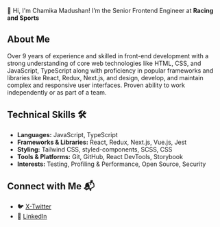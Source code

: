 👋 Hi, I'm Chamika Madushan! I’m the Senior Frontend Engineer at **Racing and Sports**

## About Me
Over 9 years of experience and skilled in front-end development with a strong understanding of core web technologies like HTML, CSS, and JavaScript, TypeScript along with proficiency in popular frameworks and libraries like React, Redux, Next.js, and design, develop, and maintain complex and responsive user interfaces. Proven ability to work independently or as part of a team.

## Technical Skills 🛠️
- **Languages:** JavaScript, TypeScript
- **Frameworks & Libraries:** React, Redux, Next.js, Vue.js, Jest
- **Styling:** Tailwind CSS, styled-components, SCSS, CSS
- **Tools & Platforms:** Git, GitHub, React DevTools, Storybook
- **Interests:** Testing, Profiling & Performance, Open Source, Security

## Connect with Me 📬
- 🐦 [X-Twitter](https://x.com/KAChamikaMadus1)
- 🔗 [LinkedIn](https://www.linkedin.com/in/chamika-madushan/)